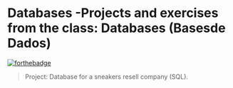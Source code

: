 # Databases -Projects and exercises from the class: Databases (Basesde Dados)

[![forthebadge](http://forthebadge.com/images/badges/built-with-love.svg)](http://forthebadge.com)

> Project: Database for a sneakers resell company (SQL).

